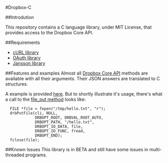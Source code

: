 #Dropbox-C

##Introdution

This repository contains a C language library, under MIT License, that provides access to the Dropbox Core API.

##Requirements

* [cURL library](http://curl.haxx.se/libcurl/)
* [OAuth library](http://liboauth.sourceforge.net/)
* [Jansson library](http://www.digip.org/jansson/)

##Features and examples
Almost all [Dropbox Core API](https://www.dropbox.com/developers/core/docs) methods are available with all their arguments. Their JSON answers are translated to C structures.

A example is provided [here](https://github.com/Dwii/Dropbox-C/blob/master/Dropbox/example/example.c). But to shortly illustrate it's usage, there's what a call to the [file_put method](https://www.dropbox.com/developers/core/docs#files_put) looks like:

```
  FILE *file = fopen("/tmp/hello.txt", "r"); 
  drbPutFile(cli, NULL,
             DRBOPT_ROOT, DRBVAL_ROOT_AUTO,
             DRBOPT_PATH, "/hello.txt",
             DRBOPT_IO_DATA, file,
             DRBOPT_IO_FUNC, fread,
             DRBOPT_END);
  fclose(file);
```

##Known Issues
This library is in BETA and still have some issues in multi-threaded programs.
